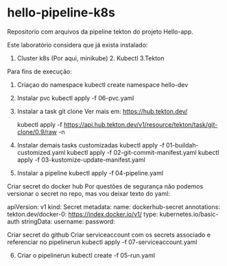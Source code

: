 # hello-pipeline-k8s

Repositorio com arquivos da pipeline tekton do projeto Hello-app.

Este laboratório considera que já exista instalado:

1. Cluster k8s (Por aqui, minikube) 2. Kubectl
   3.Tekton

Para fins de execução:

1. Criaçao do namespace
   kubectl create namespace hello-dev

2. Instalar pvc
   kubectl apply -f 06-pvc.yaml

3. Instalar a task git clone
   Ver mais em: https://hub.tekton.dev/

   kubectl apply -f https://api.hub.tekton.dev/v1/resource/tekton/task/git-clone/0.9/raw -n <namespace>

4. Instalar demais tasks customizadas
   kubectl apply -f 01-buildah-customized.yaml
   kubectl apply -f 02-git-commit-manifest.yaml
   kubectl apply -f 03-kustomize-update-manifest.yaml
5. Instalar a pipeline
   kubectl apply -f 04-pipeline.yaml

Criar secret do docker hub
Por questões de segurança não podemos versionar o secret no repo, mas vou deixar texto do yaml:

apiVersion: v1
kind: Secret
metadata:
name: dockerhub-secret
annotations:
tekton.dev/docker-0: https://index.docker.io/v1/
type: kubernetes.io/basic-auth
stringData:
username: <seu usuario docker hub>
password: <seu token que deve ser criado la no docker hub>

Criar secret do github
Criar serviceaccount com os secrets associado e referenciar no pipelinerun
kubectl apply -f 07-serviceaccount.yaml

6. Criar o pipelinerun
   kubectl create -f 05-run.yaml
